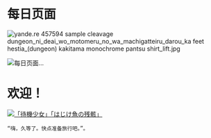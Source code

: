 <!-- TITLE: 施工中 -->
<!-- SUBTITLE: wiki by oniichan -->

# 每日页面
![yande.re 457594 sample cleavage dungeon_ni_deai_wo_motomeru_no_wa_machigatteiru_darou_ka feet hestia_(dungeon) kakitama monochrome pantsu shirt_lift.jpg](https://i.loli.net/2018/06/09/5b1b4a793c642.jpg)

![每日页面...](./today)
		
<!-- TITLE: Home -->
<!-- SUBTITLE: wiki by oniichan -->

# 欢迎！
[![「待機少女」「はじけ魚の残骸」](http://owu8w8i05.bkt.clouddn.com/elona-pixiv_id61349270.jpg "「待機少女」「はじけ魚の残骸」")](https://www.pixiv.net/member_illust.php?mode=medium&illust_id=61349270)

    “嗨，久等了。快点准备旅行吧。”。
		
